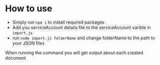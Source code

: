 # How to use

- Simply run `npm i` to install required packages
- Add you serviceAccount details file to the serviceAccount varible in `import.js`
- run `node import.js folderName` and change folderName to the path to your JSON files

When running the command you will get output about each created document
